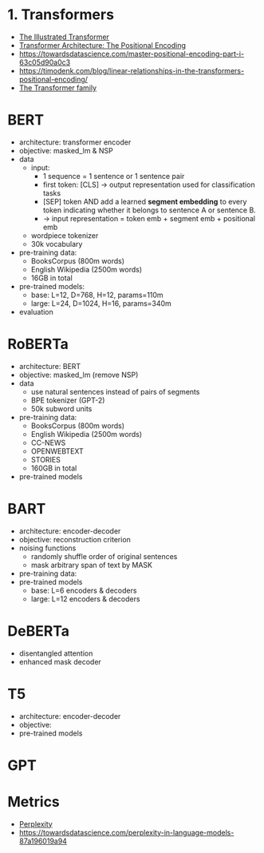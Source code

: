 # 1. Transformers
- [The Illustrated Transformer](http://jalammar.github.io/illustrated-transformer/)
- [Transformer Architecture: The Positional Encoding](https://kazemnejad.com/blog/transformer_architecture_positional_encoding/)
- https://towardsdatascience.com/master-positional-encoding-part-i-63c05d90a0c3
- https://timodenk.com/blog/linear-relationships-in-the-transformers-positional-encoding/
- [The Transformer family](https://lilianweng.github.io/lil-log/2020/04/07/the-transformer-family.html)
# BERT

* architecture: transformer encoder
* objective: masked_lm & NSP
* data
    * input: 
        * 1 sequence = 1 sentence or 1 sentence pair
        * first token: [CLS] -> output representation used for classification tasks
        * [SEP] token AND add a learned __segment embedding__ to every token indicating whether it belongs to sentence A or sentence B.
        * -> input representation = token emb + segment emb + positional emb
    * wordpiece tokenizer
    * 30k vocabulary
* pre-training data:
    * BooksCorpus (800m words)
    * English Wikipedia (2500m words)
    * 16GB in total
* pre-trained models:
    * base: L=12, D=768, H=12, params=110m
    * large: L=24, D=1024, H=16, params=340m
* evaluation
# RoBERTa

* architecture: BERT
* objective: masked_lm (remove NSP)
* data
    * use natural sentences instead of pairs of segments
    * BPE tokenizer (GPT-2)
    * 50k subword units
* pre-training data:
    * BooksCorpus (800m words)
    * English Wikipedia (2500m words)
    * CC-NEWS
    * OPENWEBTEXT
    * STORIES
    * 160GB in total
* pre-trained models
# BART

* architecture: encoder-decoder
* objective: reconstruction criterion
* noising functions
    * randomly shuffle order of original sentences
    * mask arbitrary span of text by MASK
* pre-training data:
* pre-trained models
    * base: L=6 encoders & decoders
    * large: L=12 encoders & decoders
# DeBERTa

* disentangled attention
* enhanced mask decoder
# T5

* architecture: encoder-decoder
* objective: 
* pre-trained models
# GPT
# Metrics
- [Perplexity](https://thegradient.pub/understanding-evaluation-metrics-for-language-models/)
- https://towardsdatascience.com/perplexity-in-language-models-87a196019a94